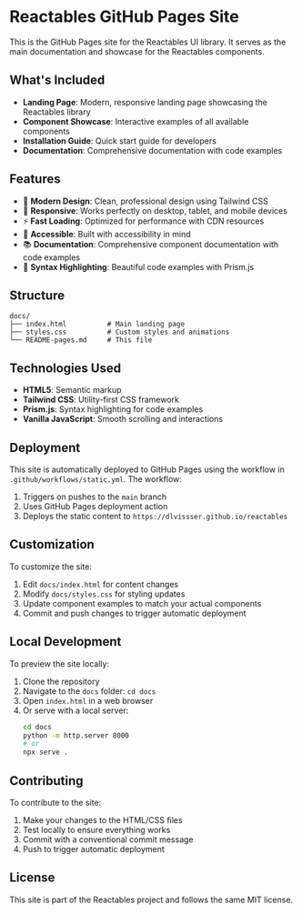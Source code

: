 # Reactables GitHub Pages Site

This is the GitHub Pages site for the Reactables UI library. It serves as the main documentation and showcase for the Reactables components.

## What's Included

- **Landing Page**: Modern, responsive landing page showcasing the Reactables library
- **Component Showcase**: Interactive examples of all available components
- **Installation Guide**: Quick start guide for developers
- **Documentation**: Comprehensive documentation with code examples

## Features

- 🎨 **Modern Design**: Clean, professional design using Tailwind CSS
- 📱 **Responsive**: Works perfectly on desktop, tablet, and mobile devices
- ⚡ **Fast Loading**: Optimized for performance with CDN resources
- 🎯 **Accessible**: Built with accessibility in mind
- 📚 **Documentation**: Comprehensive component documentation with code examples
- 🌈 **Syntax Highlighting**: Beautiful code examples with Prism.js

## Structure

```
docs/
├── index.html          # Main landing page
├── styles.css          # Custom styles and animations
└── README-pages.md     # This file
```

## Technologies Used

- **HTML5**: Semantic markup
- **Tailwind CSS**: Utility-first CSS framework
- **Prism.js**: Syntax highlighting for code examples
- **Vanilla JavaScript**: Smooth scrolling and interactions

## Deployment

This site is automatically deployed to GitHub Pages using the workflow in `.github/workflows/static.yml`. The workflow:

1. Triggers on pushes to the `main` branch
2. Uses GitHub Pages deployment action
3. Deploys the static content to `https://dlvissser.github.io/reactables`

## Customization

To customize the site:

1. Edit `docs/index.html` for content changes
2. Modify `docs/styles.css` for styling updates
3. Update component examples to match your actual components
4. Commit and push changes to trigger automatic deployment

## Local Development

To preview the site locally:

1. Clone the repository
2. Navigate to the `docs` folder: `cd docs`
3. Open `index.html` in a web browser
4. Or serve with a local server:
   ```bash
   cd docs
   python -m http.server 8000
   # or
   npx serve .
   ```

## Contributing

To contribute to the site:

1. Make your changes to the HTML/CSS files
2. Test locally to ensure everything works
3. Commit with a conventional commit message
4. Push to trigger automatic deployment

## License

This site is part of the Reactables project and follows the same MIT license. 